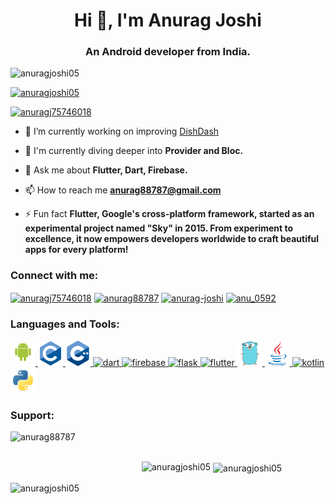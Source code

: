 <h1 align="center">Hi 👋, I'm Anurag Joshi</h1>
<h3 align="center">An Android developer from India.</h3>

<p align="left"> <img src="https://komarev.com/ghpvc/?username=anuragjoshi05&label=Profile%20views&color=0e75b6&style=flat" alt="anuragjoshi05" /> </p>

<p align="left"> <a href="https://github.com/ryo-ma/github-profile-trophy"><img src="https://github-profile-trophy.vercel.app/?username=anuragjoshi05" alt="anuragjoshi05" /></a> </p>

<p align="left"> <a href="https://twitter.com/anuragj75746018" target="blank"><img src="https://img.shields.io/twitter/follow/anuragj75746018?logo=twitter&style=for-the-badge" alt="anuragj75746018" /></a> </p>

- 🔭 I’m currently working on improving [DishDash](https://github.com/anuragJoshi05/DishDash)

- 🌱 I'm currently diving deeper into **Provider and Bloc.**

- 💬 Ask me about **Flutter, Dart, Firebase.**

- 📫 How to reach me **anurag88787@gmail.com**

- ⚡ Fun fact **Flutter, Google's cross-platform framework, started as an experimental project named "Sky" in 2015. From experiment to excellence, it now empowers developers worldwide to craft beautiful apps for every platform!**

<h3 align="left">Connect with me:</h3>
<p align="left">
<a href="https://twitter.com/anuragj75746018" target="blank"><img align="center" src="https://raw.githubusercontent.com/rahuldkjain/github-profile-readme-generator/master/src/images/icons/Social/twitter.svg" alt="anuragj75746018" height="30" width="40" /></a>
<a href="https://linkedin.com/in/anurag88787" target="blank"><img align="center" src="https://raw.githubusercontent.com/rahuldkjain/github-profile-readme-generator/master/src/images/icons/Social/linked-in-alt.svg" alt="anurag88787" height="30" width="40" /></a>
<a href="https://stackoverflow.com/users/anurag-joshi" target="blank"><img align="center" src="https://raw.githubusercontent.com/rahuldkjain/github-profile-readme-generator/master/src/images/icons/Social/stack-overflow.svg" alt="anurag-joshi" height="30" width="40" /></a>
<a href="https://instagram.com/anu_0592" target="blank"><img align="center" src="https://raw.githubusercontent.com/rahuldkjain/github-profile-readme-generator/master/src/images/icons/Social/instagram.svg" alt="anu_0592" height="30" width="40" /></a>
</p>

<h3 align="left">Languages and Tools:</h3>
<p align="left"> <a href="https://developer.android.com" target="_blank" rel="noreferrer"> <img src="https://raw.githubusercontent.com/devicons/devicon/master/icons/android/android-original-wordmark.svg" alt="android" width="40" height="40"/> </a> <a href="https://www.cprogramming.com/" target="_blank" rel="noreferrer"> <img src="https://raw.githubusercontent.com/devicons/devicon/master/icons/c/c-original.svg" alt="c" width="40" height="40"/> </a> <a href="https://www.w3schools.com/cpp/" target="_blank" rel="noreferrer"> <img src="https://raw.githubusercontent.com/devicons/devicon/master/icons/cplusplus/cplusplus-original.svg" alt="cplusplus" width="40" height="40"/> </a> <a href="https://dart.dev" target="_blank" rel="noreferrer"> <img src="https://www.vectorlogo.zone/logos/dartlang/dartlang-icon.svg" alt="dart" width="40" height="40"/> </a> <a href="https://firebase.google.com/" target="_blank" rel="noreferrer"> <img src="https://www.vectorlogo.zone/logos/firebase/firebase-icon.svg" alt="firebase" width="40" height="40"/> </a> <a href="https://flask.palletsprojects.com/" target="_blank" rel="noreferrer"> <img src="https://www.vectorlogo.zone/logos/pocoo_flask/pocoo_flask-icon.svg" alt="flask" width="40" height="40"/> </a> <a href="https://flutter.dev" target="_blank" rel="noreferrer"> <img src="https://www.vectorlogo.zone/logos/flutterio/flutterio-icon.svg" alt="flutter" width="40" height="40"/> </a> <a href="https://golang.org" target="_blank" rel="noreferrer"> <img src="https://raw.githubusercontent.com/devicons/devicon/master/icons/go/go-original.svg" alt="go" width="40" height="40"/> </a> <a href="https://www.java.com" target="_blank" rel="noreferrer"> <img src="https://raw.githubusercontent.com/devicons/devicon/master/icons/java/java-original.svg" alt="java" width="40" height="40"/> </a> <a href="https://kotlinlang.org" target="_blank" rel="noreferrer"> <img src="https://www.vectorlogo.zone/logos/kotlinlang/kotlinlang-icon.svg" alt="kotlin" width="40" height="40"/> </a> <a href="https://www.python.org" target="_blank" rel="noreferrer"> <img src="https://raw.githubusercontent.com/devicons/devicon/master/icons/python/python-original.svg" alt="python" width="40" height="40"/> </a> </p>

<h3 align="left">Support:</h3>
<p><a href="https://www.buymeacoffee.com/anurag88787"> <img align="left" src="https://cdn.buymeacoffee.com/buttons/v2/default-yellow.png" height="50" width="210" alt="anurag88787" /></a></p><br><br>

<p><img align="left" src="https://github-readme-stats.vercel.app/api/top-langs?username=anuragjoshi05&show_icons=true&locale=en&layout=compact" alt="anuragjoshi05" /></p>

<p>&nbsp;<img align="center" src="https://github-readme-stats.vercel.app/api?username=anuragjoshi05&show_icons=true&locale=en" alt="anuragjoshi05" /></p>

<p><img align="center" src="https://github-readme-streak-stats.herokuapp.com/?user=anuragjoshi05&" alt="anuragjoshi05" /></p>
